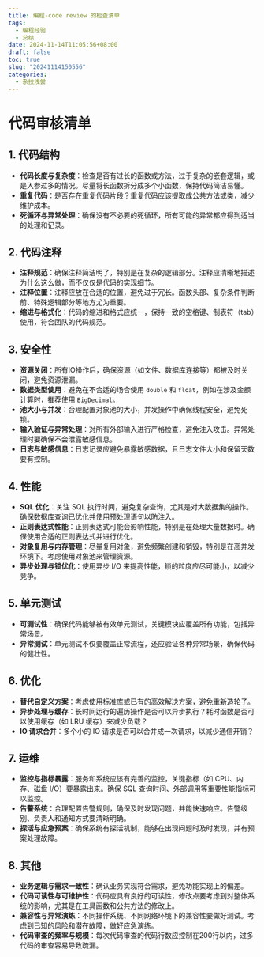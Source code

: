 ```yaml
---
title: 编程-code review 的检查清单
tags:
  - 编程经验
  - 总结
date: 2024-11-14T11:05:56+08:00
draft: false
toc: true
slug: "20241114150556"
categories:
  - 杂技浅尝
---
```

# 代码审核清单
## 1. 代码结构

- **代码长度与复杂度**：检查是否有过长的函数或方法，过于复杂的嵌套逻辑，或是入参过多的情况。尽量将长函数拆分成多个小函数，保持代码简洁易懂。
- **重复代码**：是否存在重复代码片段？重复代码应该提取成公共方法或类，减少维护成本。
- **死循环与异常处理**：确保没有不必要的死循环，所有可能的异常都应得到适当的处理和记录。

## 2. 代码注释

- **注释规范**：确保注释简洁明了，特别是在复杂的逻辑部分。注释应清晰地描述为什么这么做，而不仅仅是代码的实现细节。
- **注释位置**：注释应放在合适的位置，避免过于冗长。函数头部、复杂条件判断前、特殊逻辑部分等地方尤为重要。
- **缩进与格式化**：代码的缩进和格式应统一，保持一致的空格键、制表符（tab）使用，符合团队的代码规范。

## 3. 安全性

- **资源关闭**：所有IO操作后，确保资源（如文件、数据库连接等）都被及时关闭，避免资源泄漏。
- **数据类型使用**：避免在不合适的场合使用 `double` 和 `float`，例如在涉及金额计算时，推荐使用 `BigDecimal`。
- **池大小与并发**：合理配置对象池的大小，并发操作中确保线程安全，避免死锁。
- **输入验证与异常处理**：对所有外部输入进行严格检查，避免注入攻击。异常处理时要确保不会泄露敏感信息。
- **日志与敏感信息**：日志记录应避免暴露敏感数据，且日志文件大小和保留天数要有控制。

## 4. 性能

- **SQL 优化**：关注 SQL 执行时间，避免复杂查询，尤其是对大数据集的操作。确保数据库查询已优化并使用预处理语句以防注入。
- **正则表达式性能**：正则表达式可能会影响性能，特别是在处理大量数据时。确保使用合适的正则表达式并进行优化。
- **对象复用与内存管理**：尽量复用对象，避免频繁创建和销毁，特别是在高并发环境下。考虑使用对象池来管理资源。
- **异步处理与锁优化**：使用异步 I/O 来提高性能，锁的粒度应尽可能小，以减少竞争。

## 5. 单元测试

- **可测试性**：确保代码能够被有效单元测试，关键模块应覆盖所有功能，包括异常场景。
- **异常测试**：单元测试不仅要覆盖正常流程，还应验证各种异常场景，确保代码的健壮性。

## 6. 优化

- **替代自定义方案**：考虑使用标准库或已有的高效解决方案，避免重新造轮子。
- **异步处理与缓存**：长时间运行的遍历操作是否可以异步执行？耗时函数是否可以使用缓存（如 LRU 缓存）来减少负载？
- **IO 请求合并**：多个小的 IO 请求是否可以合并成一次请求，以减少通信开销？

## 7. 运维

- **监控与指标暴露**：服务和系统应该有完善的监控，关键指标（如 CPU、内存、磁盘 I/O）要暴露出来。确保 SQL 查询时间、外部调用等重要性能指标可以监控。
- **告警系统**：合理配置告警规则，确保及时发现问题，并能快速响应。告警级别、负责人和通知方式要清晰明确。
- **探活与应急预案**：确保系统有探活机制，能够在出现问题时及时发现，并有预案处理故障。

## 8. 其他

- **业务逻辑与需求一致性**：确认业务实现符合需求，避免功能实现上的偏差。
- **代码可读性与可维护性**：代码应具有良好的可读性，修改点要考虑到对整体系统的影响，尤其是在工具函数和公共方法的修改上。
- **兼容性与异常演练**：不同操作系统、不同网络环境下的兼容性要做好测试。考虑到已知的风险和潜在故障，做好应急演练。
- **代码审查的频率与规模**：每次代码审查的代码行数应控制在200行以内，过多代码的审查容易导致疏漏。

